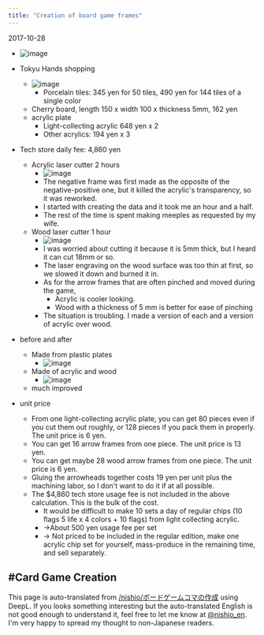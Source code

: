 ```yaml
---
title: "Creation of board game frames"
---
```


2017-10-28
- ![image](https://gyazo.com/75aff0b063584e590bc70cff7690538b/thumb/1000)
- Tokyu Hands shopping
    - ![image](https://gyazo.com/adf3ff752a71ac657c5e0ca10839df84/thumb/1000)
        - Porcelain tiles: 345 yen for 50 tiles, 490 yen for 144 tiles of a single color
    - Cherry board, length 150 x width 100 x thickness 5mm, 162 yen
    - acrylic plate
        - Light-collecting acrylic 648 yen x 2
        - Other acrylics: 194 yen x 3
- Tech store daily fee: 4,860 yen
    - Acrylic laser cutter 2 hours
        - ![image](https://gyazo.com/10fb3f023ba6aadda3c06ed0d6091c90/thumb/1000)
        - The negative frame was first made as the opposite of the negative-positive one, but it killed the acrylic's transparency, so it was reworked.
        - I started with creating the data and it took me an hour and a half.
        - The rest of the time is spent making meeples as requested by my wife.
    - Wood laser cutter 1 hour
        - ![image](https://gyazo.com/6aa839bbbf9ccd6e5d039baf02afa53a/thumb/1000)
        - I was worried about cutting it because it is 5mm thick, but I heard it can cut 18mm or so.
        - The laser engraving on the wood surface was too thin at first, so we slowed it down and burned it in.
        - As for the arrow frames that are often pinched and moved during the game,
            - Acrylic is cooler looking.
            - Wood with a thickness of 5 mm is better for ease of pinching
        - The situation is troubling. I made a version of each and a version of acrylic over wood.

- before and after
    - Made from plastic plates
        - ![image](https://gyazo.com/96fcd38d97b4b2a41ea696c7eb302ff3/thumb/1000)
    - Made of acrylic and wood
        - ![image](https://gyazo.com/29d3a4e6341f8da6b86f1b3b44be070d/thumb/1000)
    - much improved

- unit price
    - From one light-collecting acrylic plate, you can get 80 pieces even if you cut them out roughly, or 128 pieces if you pack them in properly. The unit price is 6 yen.
    - You can get 16 arrow frames from one piece. The unit price is 13 yen.
    - You can get maybe 28 wood arrow frames from one piece. The unit price is 6 yen.
    - Gluing the arrowheads together costs 19 yen per unit plus the machining labor, so I don't want to do it if at all possible.
    - The $4,860 tech store usage fee is not included in the above calculation. This is the bulk of the cost.
        - It would be difficult to make 10 sets a day of regular chips (10 flags 5 life x 4 colors + 10 flags) from light collecting acrylic.
        - →About 500 yen usage fee per set
        - → Not priced to be included in the regular edition, make one acrylic chip set for yourself, mass-produce in the remaining time, and sell separately.

#Card Game Creation
---
This page is auto-translated from [/nishio/ボードゲームコマの作成](https://scrapbox.io/nishio/ボードゲームコマの作成) using DeepL. If you looks something interesting but the auto-translated English is not good enough to understand it, feel free to let me know at [@nishio_en](https://twitter.com/nishio_en). I'm very happy to spread my thought to non-Japanese readers.